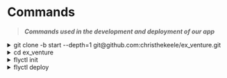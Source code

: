 Commands
========

> ***Commands used in the development and deployment of our app***

<details>
    <summary>git clone -b start --depth=1 git@github.com:christhekeele/ex_venture.git</summary>

```
Cloning into 'ex_venture'...
remote: Enumerating objects: 425, done.
remote: Counting objects: 100% (425/425), done.
remote: Compressing objects: 100% (389/389), done.
remote: Total 425 (delta 36), reused 288 (delta 19), pack-reused 0
Receiving objects: 100% (425/425), 753.38 KiB | 1.64 MiB/s, done.
Resolving deltas: 100% (36/36), done.
```

</details>

<details>
    <summary>cd ex_venture</summary>
</details>

<details>
    <summary>flyctl init</summary>

```
? App Name (leave blank to use an auto-generated name) ex-venture

Automatically selected personal organization

? Select builder: Dockerfile
    (Do not set a builder and use the existing Dockerfile)
? Select Internal Port: 4000
New app created
Name         = ex-venture
Organization = personal
Version      = 0
Status       =
Hostname     = <empty>

App will initially deploy to sea (Seattle, Washington (US)) region

Wrote config file fly.toml
```

</details>

<details>
    <summary>flyctl deploy</summary>

    Without environment vars configured:
  
  ```
   Application ex_venture exited: ExVenture.Application.start(:normal, []) returned an error: shutdown: failed to start child: ExVenture.Repo
   ENV vars not set: DATABASE_URL, POOL_SIZE
    ** (Vapor.LoadError) There were errors loading configuration:
        (vapor 0.10.0) lib/vapor.ex:42: Vapor.load!/1

  ***v0 failed - Failed due to unhealthy allocations - no stable job version to auto revert to
  ```

</details>
